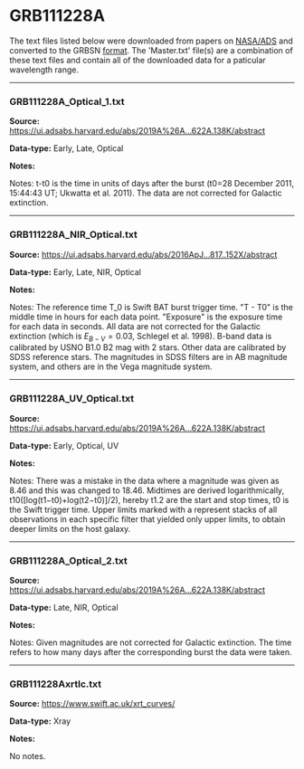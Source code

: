 # GRB111228A

The text files listed below were downloaded from papers on [NASA/ADS](https://ui.adsabs.harvard.edu) and converted to the GRBSN [format](https://github.com/GabrielF98/GRBSNWebtool/tree/master/Webtool/static/SourceData). The 'Master.txt' file(s) are a combination of these text files and contain all of the downloaded data for a paticular wavelength range.

***

### GRB111228A_Optical_1.txt

**Source:** https://ui.adsabs.harvard.edu/abs/2019A%26A...622A.138K/abstract

**Data-type:** Early, Late, Optical

**Notes:**

Notes: t-t0 is the time in units of days after the burst (t0=28 December 2011, 15:44:43 UT; Ukwatta et al. 2011). The data are not corrected for Galactic extinction.


***

### GRB111228A_NIR_Optical.txt

**Source:** https://ui.adsabs.harvard.edu/abs/2016ApJ...817..152X/abstract

**Data-type:** Early, Late, NIR, Optical

**Notes:**

Notes: The reference time T_0 is Swift BAT burst trigger time. "T - T0" is the middle time in hours for each data point. "Exposure" is the exposure time for each data in seconds. All data are not corrected for the Galactic extinction (which is ${E}_{B-V}=0.03$, Schlegel et al. 1998). B-band data is calibrated by USNO B1.0 B2 mag with 2 stars. Other data are calibrated by SDSS reference stars. The magnitudes in SDSS filters are in AB magnitude system, and others are in the Vega magnitude system.


***

### GRB111228A_UV_Optical.txt

**Source:** https://ui.adsabs.harvard.edu/abs/2019A%26A...622A.138K/abstract

**Data-type:** Early, Optical, UV

**Notes:**

Notes: There was a mistake in the data where a magnitude was given as 8.46 and this was changed to 18.46. Midtimes are derived logarithmically, t10([log(t1−t0)+log(t2−t0)]/2), hereby t1.2 are the start and stop times, t0 is the Swift trigger time. Upper limits marked with a represent stacks of all observations in each specific filter that yielded only upper limits, to obtain deeper limits on the host galaxy.


***

### GRB111228A_Optical_2.txt

**Source:** https://ui.adsabs.harvard.edu/abs/2019A%26A...622A.138K/abstract

**Data-type:** Late, NIR, Optical

**Notes:**

Notes: Given magnitudes are not corrected for Galactic extinction. The time refers to how many days after the corresponding burst the data were taken.


***

### GRB111228Axrtlc.txt

**Source:** https://www.swift.ac.uk/xrt_curves/

**Data-type:** Xray

**Notes:**

No notes.